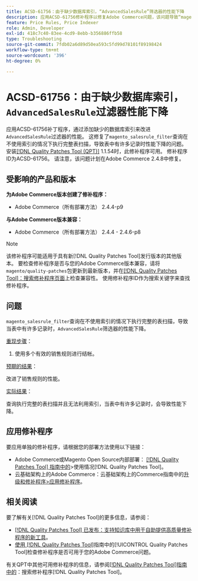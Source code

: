 ```yaml
---
title: ACSD-61756：由于缺少数据库索引，“AdvancedSalesRule”筛选器的性能下降
description: 应用ACSD-61756修补程序以修复Adobe Commerce问题，该问题导致“magento_salesrule_filter”查询在不使用索引的情况下执行完全表扫描，这会导致在处理大量记录时性能下降。 此修补程序通过为“AdvancedSalesRule”过滤器添加缺少的数据库索引来提高性能。
feature: Price Rules, Price Indexer
role: Admin, Developer
exl-id: 418c7c40-83ee-4cd9-8ebb-b356886ffb58
type: Troubleshooting
source-git-commit: 7fdb02a6d89d50ea593c5fd99d78101f89198424
workflow-type: tm+mt
source-wordcount: '396'
ht-degree: 0%

---
```


# ACSD-61756：由于缺少数据库索引，`AdvancedSalesRule`过滤器性能下降

应用ACSD-61756补丁程序，通过添加缺少的数据库索引来改进`AdvancedSalesRule`过滤器的性能。 这修复了`magento_salesrule_filter`查询在不使用索引的情况下执行完整表扫描，导致表中有许多记录时性能下降的问题。 安装[[!DNL Quality Patches Tool (QPT)]](https://experienceleague.adobe.com/zh-hans/docs/commerce-operations/tools/quality-patches-tool/quality-patches-tool-to-self-serve-quality-patches) 1.1.54时，此修补程序可用。 修补程序ID为ACSD-61756。 请注意，该问题计划在Adobe Commerce 2.4.8中修复。

## 受影响的产品和版本

**为Adobe Commerce版本创建了修补程序：**

* Adobe Commerce（所有部署方法） 2.4.4-p9

**与Adobe Commerce版本兼容：**

* Adobe Commerce（所有部署方法） 2.4.4 - 2.4.6-p8

>[!NOTE]
>
>该修补程序可能适用于具有新[!DNL Quality Patches Tool]发行版本的其他版本。 要检查修补程序是否与您的Adobe Commerce版本兼容，请将`magento/quality-patches`包更新到最新版本，并在[[!DNL Quality Patches Tool]：搜索修补程序页面](https://experienceleague.adobe.com/tools/commerce-quality-patches/index.html?lang=zh-Hans)上检查兼容性。 使用修补程序ID作为搜索关键字来查找修补程序。

## 问题

`magento_salesrule_filter`查询在不使用索引的情况下执行完整的表扫描，导致当表中有许多记录时，`AdvancedSalesRule`筛选器的性能下降。

<u>重现步骤</u>：

1. 使用多个有效的销售规则进行结帐。

<u>预期的结果</u>：

改进了销售规则的性能。

<u>实际结果</u>：

查询执行完整的表扫描并且无法利用索引，当表中有许多记录时，会导致性能下降。

## 应用修补程序

要应用单独的修补程序，请根据您的部署方法使用以下链接：

* Adobe Commerce或Magento Open Source内部部署： [[!DNL Quality Patches Tool] 指南中的](/help/tools/quality-patches-tool/usage.md)>使用情况[!DNL Quality Patches Tool]。
* 云基础架构上的Adobe Commerce：云基础架构上的Commerce指南中的[升级和修补程序>应用修补程序](https://experienceleague.adobe.com/docs/commerce-cloud-service/user-guide/develop/upgrade/apply-patches.html?lang=zh-Hans)。

## 相关阅读

要了解有关[!DNL Quality Patches Tool]的更多信息，请参阅：

* [[!DNL Quality Patches Tool] 已发布：支持知识库中用于自助提供高质量修补程序的新工具](https://experienceleague.adobe.com/zh-hans/docs/commerce-operations/tools/quality-patches-tool/quality-patches-tool-to-self-serve-quality-patches)。
* [使用 [!DNL Quality Patches Tool]](/help/tools/quality-patches-tool/patches-available-in-qpt/check-patch-for-magento-issue-with-magento-quality-patches.md)指南中的[!UICONTROL Quality Patches Tool]检查修补程序是否可用于您的Adobe Commerce问题。

有关QPT中其他可用修补程序的信息，请参阅[[!DNL Quality Patches Tool]指南中的](https://experienceleague.adobe.com/tools/commerce-quality-patches/index.html?lang=zh-Hans)：搜索修补程序[!DNL Quality Patches Tool]。
